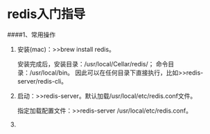 redis入门指导
====

####1、常用操作

1. 安装(mac)：&gt;&gt;brew install redis。

	安装完成后，安装目录：/usr/local/Cellar/redis/；
	命令目录：/usr/local/bin。
	因此可以在任何目录下直接执行，比如&gt;&gt;redis-server/redis-cli。
2. 启动：&gt;&gt;redis-server。默认加载/usr/local/etc/redis.conf文件。

	指定加载配置文件：&gt;&gt;redis-server /usr/local/etc/redis.conf。

3. 